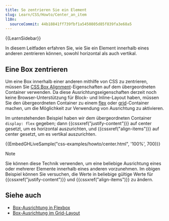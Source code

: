 ```yaml
---
title: So zentrieren Sie ein Element
slug: Learn/CSS/Howto/Center_an_item
l10n:
  sourceCommit: 44b18841ff739fbf1a5450805d85f839fa3e68a5
---
```


{{LearnSidebar}}

In diesem Leitfaden erfahren Sie, wie Sie ein Element innerhalb eines anderen zentrieren können, sowohl horizontal als auch vertikal.

## Eine Box zentrieren

Um eine Box innerhalb einer anderen mithilfe von CSS zu zentrieren, müssen Sie [CSS Box Alignment](/de/docs/Web/CSS/CSS_box_alignment)-Eigenschaften auf dem übergeordneten Container verwenden. Da diese Ausrichtungseigenschaften derzeit noch keine Browser-Unterstützung für Block- und Inline-Layout haben, müssen Sie den übergeordneten Container zu einem [flex](/de/docs/Web/CSS/CSS_flexible_box_layout) oder [grid](/de/docs/Web/CSS/CSS_grid_layout)-Container machen, um die Möglichkeit zur Verwendung von Ausrichtung zu aktivieren.

Im untenstehenden Beispiel haben wir dem übergeordneten Container `display: flex` gegeben; dann {{cssxref("justify-content")}} auf center gesetzt, um es horizontal auszurichten, und {{cssxref("align-items")}} auf center gesetzt, um es vertikal auszurichten.

{{EmbedGHLiveSample("css-examples/howto/center.html", '100%', 700)}}

> [!NOTE]
> Sie können diese Technik verwenden, um eine beliebige Ausrichtung eines oder mehrerer Elemente innerhalb eines anderen vorzunehmen. Im obigen Beispiel können Sie versuchen, die Werte in beliebige gültige Werte für {{cssxref("justify-content")}} und {{cssxref("align-items")}} zu ändern.

## Siehe auch

- [Box-Ausrichtung in Flexbox](/de/docs/Web/CSS/CSS_box_alignment/Box_alignment_in_flexbox)
- [Box-Ausrichtung im Grid-Layout](/de/docs/Web/CSS/CSS_box_alignment/Box_alignment_in_grid_layout)
